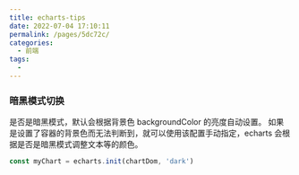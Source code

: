 ```yaml
---
title: echarts-tips
date: 2022-07-04 17:10:11
permalink: /pages/5dc72c/
categories:
  - 前端
tags:
  - 
---
```

### 暗黑模式切换

是否是暗黑模式，默认会根据背景色 backgroundColor 的亮度自动设置。 如果是设置了容器的背景色而无法判断到，就可以使用该配置手动指定，echarts 会根据是否是暗黑模式调整文本等的颜色。

```typescript
const myChart = echarts.init(chartDom, 'dark')
```
